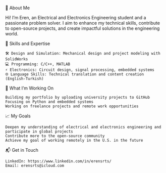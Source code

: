 🌟 About Me

 Hi! I’m Eren, an Electrical and Electronics Engineering student and a passionate problem solver. I aim to enhance my technical skills, contribute to open-source projects, and create impactful solutions in the engineering world.

🚀 Skills and Expertise

  	🛠 Design and Simulation: Mechanical design and project modeling with SolidWorks
  	💻 Programming: C/C++, MATLAB
  	⚡ Electronics: Circuit design, signal processing, embedded systems
  	🌐 Language Skills: Technical translation and content creation (English-Turkish)

🌱 What I’m Working On

    Building my portfolio by uploading university projects to GitHub
    Focusing on Python and embedded systems
    Working on freelance projects and remote work opportunities
📈 My Goals

    Deepen my understanding of electrical and electronics engineering and participate in global projects
    Contribute more to the open-source community
    Achieve my goal of working remotely in the U.S. in the future
📬 Get in Touch

    LinkedIn: https://www.linkedin.com/in/erensrts/
    Email: erensrts@icloud.com

<!---

--->
